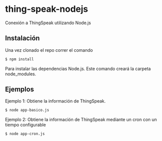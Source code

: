 # thing-speak-nodejs
Conexión a ThingSpeak utilizando Node.js

## Instalación
Una vez clonado el repo correr el comando

```sh
$ npm install
```
Para instalar las dependencias Node.js. Este comando creará la carpeta node_modules.

## Ejemplos

Ejemplo 1: Obtiene la información de ThingSpeak.
```sh
$ node app-basico.js
```

Ejemplo 2: Obtiene la información de ThingSpeak mediante un cron con un tiempo configurable
```sh
$ node app-cron.js
```



